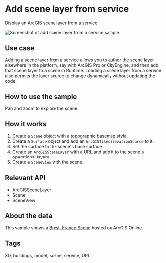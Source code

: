 # Add scene layer from service

Display an ArcGIS scene layer from a service.

![Screenshot of add scene layer from a service sample](add-scene-layer-from-a-service.png)

## Use case

Adding a scene layer from a service allows you to author the scene layer elsewhere in the platform, say with ArcGIS Pro or CityEngine, and then add that scene layer to a scene in Runtime. Loading a scene layer from a service also permits the layer source to change dynamically without updating the code.

## How to use the sample

Pan and zoom to explore the scene.

## How it works

1. Create a `Scene` object with a topographic basemap style.
2. Create a `Surface` object and add an `ArcGISTiledElevationSource` to it.
3. Set the surface to the scene's base surface.
4. Create an `ArcGISSceneLayer` with a URL and add it to the scene's operational layers.
5. Create a `SceneView` with the scene.

## Relevant API

* ArcGISSceneLayer
* Scene
* SceneView

## About the data

This sample shows a [Brest, France Scene](https://tiles.arcgis.com/tiles/P3ePLMYs2RVChkJx/arcgis/rest/services/Buildings_Brest/SceneServer/layers/0) hosted on ArcGIS Online.

## Tags

3D, buildings, model, scene, service, URL